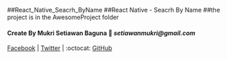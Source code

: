 ##React_Native_Seacrh_ByName
##React Native - Seacrh By Name
##the project is in the AwesomeProject folder

#### Create By Mukri Setiawan Baguna :love_letter: _setiawanmukri@gmail.com_

[Facebook](https://www.facebook.com/wansetiawan19) | 
[Twitter](https://twitter.com/Mr_wansetiawan) |
:octocat: [GitHub](https://github.com/setiawan19)